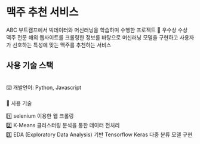 # 맥주 추천 서비스
ABC 부트캠프에서 빅데이터와 머신러닝을 학습하며 수행한 프로젝트 👑 우수상 수상</br>
맥주 전문 해외 웹사이트를 크롤링한 정보를 바탕으로 머신러닝 모델을 구현하고
사용자가 선호하는 특성에 맞는 맥주를 추천하는 서비스


## 사용 기술 스택
 </br>
⌨️ 개발언어: Python, Javascript </br>
</br>
🧰 사용 기술
</br>

1️⃣ selenium 이용한 웹 크롤링 </br>
2️⃣ K-Means 클러스터링 분석을 통한 데이터 전처리</br>
3️⃣ EDA (Exploratory Data Analysis) 기반 Tensorflow Keras 다중 분류 모델 구현

